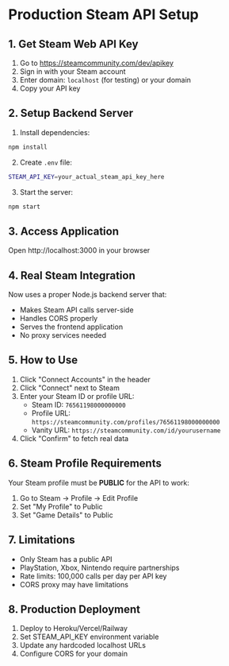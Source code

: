 # Production Steam API Setup

## 1. Get Steam Web API Key

1. Go to https://steamcommunity.com/dev/apikey
2. Sign in with your Steam account
3. Enter domain: `localhost` (for testing) or your domain
4. Copy your API key

## 2. Setup Backend Server

1. Install dependencies:
```bash
npm install
```

2. Create `.env` file:
```bash
STEAM_API_KEY=your_actual_steam_api_key_here
```

3. Start the server:
```bash
npm start
```

## 3. Access Application

Open http://localhost:3000 in your browser

## 4. Real Steam Integration

Now uses a proper Node.js backend server that:
- Makes Steam API calls server-side
- Handles CORS properly
- Serves the frontend application
- No proxy services needed

## 5. How to Use

1. Click "Connect Accounts" in the header
2. Click "Connect" next to Steam
3. Enter your Steam ID or profile URL:
   - Steam ID: `76561198000000000`
   - Profile URL: `https://steamcommunity.com/profiles/76561198000000000`
   - Vanity URL: `https://steamcommunity.com/id/yourusername`
4. Click "Confirm" to fetch real data

## 6. Steam Profile Requirements

Your Steam profile must be **PUBLIC** for the API to work:
1. Go to Steam → Profile → Edit Profile
2. Set "My Profile" to Public
3. Set "Game Details" to Public

## 7. Limitations

- Only Steam has a public API
- PlayStation, Xbox, Nintendo require partnerships
- Rate limits: 100,000 calls per day per API key
- CORS proxy may have limitations

## 8. Production Deployment

1. Deploy to Heroku/Vercel/Railway
2. Set STEAM_API_KEY environment variable
3. Update any hardcoded localhost URLs
4. Configure CORS for your domain